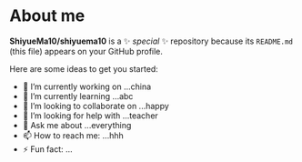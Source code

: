 # About me


**ShiyueMa10/shiyuema10** is a ✨ _special_ ✨ repository because its `README.md` (this file) appears on your GitHub profile.

Here are some ideas to get you started:

- 🔭 I’m currently working on ...china
- 🌱 I’m currently learning ...abc
- 👯 I’m looking to collaborate on ...happy
- 🤔 I’m looking for help with ...teacher
- 💬 Ask me about ...everything
- 📫 How to reach me: ...hhh
- ⚡ Fun fact: ...


